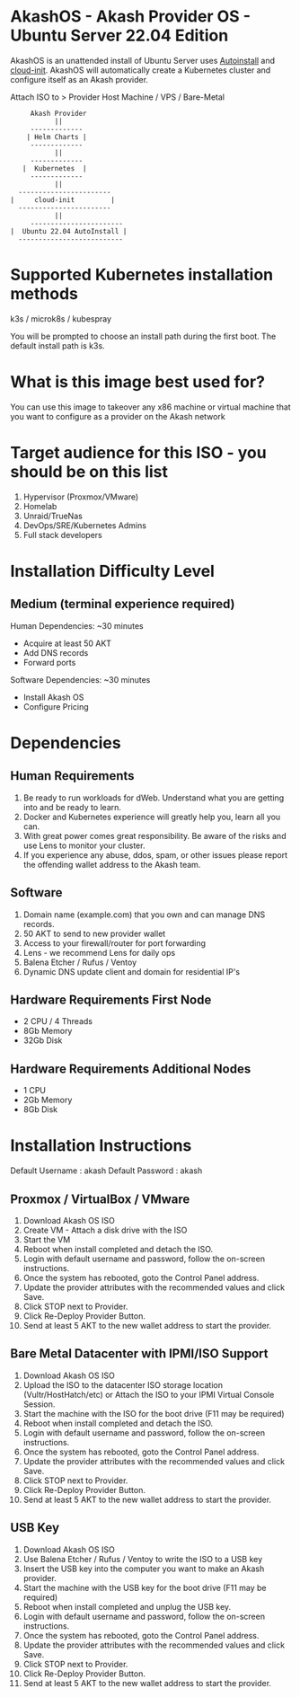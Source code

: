 # AkashOS - Akash Provider OS  - Ubuntu Server 22.04 Edition

AkashOS is an unattended install of Ubuntu Server uses [Autoinstall](https://ubuntu.com/server/docs/install/autoinstall) and [cloud-init](https://cloudinit.readthedocs.io/en/latest/).  AkashOS will automatically create a Kubernetes cluster and configure itself as an Akash provider. 

Attach ISO to > Provider Host Machine / VPS / Bare-Metal
```
     Akash Provider
           ||
     -------------
    | Helm Charts |
     -------------
           ||
     -------------
   |  Kubernetes  |
     -------------
           ||
  -----------------------
|     cloud-init         |
  -----------------------
           ||
     -----------------------
|  Ubuntu 22.04 AutoInstall |
  --------------------------
```

# Supported Kubernetes installation methods

k3s / microk8s / kubespray

You will be prompted to choose an install path during the first boot.
The default install path is k3s.

# What is this image best used for?

You can use this image to takeover any x86 machine or virtual machine that you want to configure as a provider on the Akash network

# Target audience for this ISO - you should be on this list

1.  Hypervisor (Proxmox/VMware)
2.  Homelab
3.  Unraid/TrueNas
4.  DevOps/SRE/Kubernetes Admins
5.  Full stack developers

# Installation Difficulty Level

## Medium (terminal experience required)

Human Dependencies: ~30 minutes

  - Acquire at least 50 AKT
  - Add DNS records
  - Forward ports

Software Dependencies: ~30 minutes 

- Install Akash OS
- Configure Pricing


# Dependencies

## Human Requirements
1. Be ready to run workloads for dWeb.  Understand what you are getting into and be ready to learn.
2. Docker and Kubernetes experience will greatly help you, learn all you can.
3. With great power comes great responsibility. Be aware of the risks and use Lens to monitor your cluster.
4. If you experience any abuse, ddos, spam, or other issues please report the offending wallet address to the Akash team.

## Software
1. Domain name (example.com) that you own and can manage DNS records.
2. 50 AKT to send to new provider wallet
3. Access to your firewall/router for port forwarding
4. Lens - we recommend Lens for daily ops
5. Balena Etcher / Rufus / Ventoy
6. Dynamic DNS update client and domain for residential IP's

## Hardware Requirements First Node

- 2 CPU / 4 Threads
- 8Gb Memory 
- 32Gb Disk 

## Hardware Requirements Additional Nodes

- 1 CPU 
- 2Gb Memory 
- 8Gb Disk

# Installation Instructions
Default Username : akash
Default Password : akash

## Proxmox / VirtualBox / VMware

1. Download Akash OS ISO
2. Create VM - Attach a disk drive with the ISO
3. Start the VM
4. Reboot when install completed and detach the ISO.
6. Login with default username and password, follow the on-screen instructions.
7. Once the system has rebooted, goto the Control Panel address.
8. Update the provider attributes with the recommended values and click Save.
9. Click STOP next to Provider.
10. Click Re-Deploy Provider Button.
11. Send at least 5 AKT to the new wallet address to start the provider.

## Bare Metal Datacenter with IPMI/ISO Support

1. Download Akash OS ISO
2. Upload the ISO to the datacenter ISO storage location (Vultr/HostHatch/etc) or Attach the ISO to your IPMI Virtual Console Session.
3. Start the machine with the ISO for the boot drive (F11 may be required)
4. Reboot when install completed and detach the ISO.
6. Login with default username and password, follow the on-screen instructions.
7. Once the system has rebooted, goto the Control Panel address.
8. Update the provider attributes with the recommended values and click Save.
9. Click STOP next to Provider.
10. Click Re-Deploy Provider Button.
11. Send at least 5 AKT to the new wallet address to start the provider.

## USB Key

1. Download Akash OS ISO
2. Use Balena Etcher / Rufus / Ventoy to write the ISO to a USB key
3. Insert the USB key into the computer you want to make an Akash provider.
4. Start the machine with the USB key for the boot drive (F11 may be required)
5. Reboot when install completed and unplug the USB key.
6. Login with default username and password, follow the on-screen instructions.
7. Once the system has rebooted, goto the Control Panel address.
8. Update the provider attributes with the recommended values and click Save.
9. Click STOP next to Provider.
10. Click Re-Deploy Provider Button.
11. Send at least 5 AKT to the new wallet address to start the provider.




